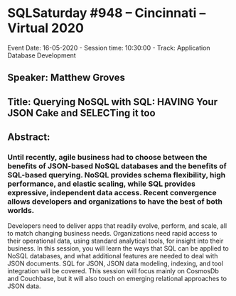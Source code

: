 # SQLSaturday #948 – Cincinnati – Virtual 2020

Event Date: 16-05-2020 - Session time: 10:30:00 - Track: Application  Database Development
## Speaker: Matthew Groves
## Title: Querying NoSQL with SQL: HAVING Your JSON Cake and SELECTing it too
## Abstract:
### Until recently, agile business had to choose between the benefits of JSON-based NoSQL databases and the benefits of SQL-based querying. NoSQL provides schema flexibility, high performance, and elastic scaling, while SQL provides expressive, independent data access. Recent convergence allows developers and organizations to have the best of both worlds.

Developers need to deliver apps that readily evolve, perform, and scale, all to match changing business needs. Organizations need rapid access to their operational data, using standard analytical tools, for insight into their business. In this session, you will learn the ways that SQL can be applied to NoSQL databases, and what additional features are needed to deal with JSON documents. SQL for JSON, JSON data modeling, indexing, and tool integration will be covered. This session will focus mainly on CosmosDb and Couchbase, but it will also touch on emerging relational approaches to JSON data.

